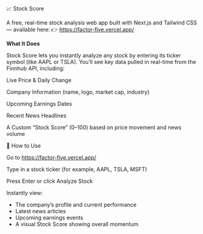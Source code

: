 📈 Stock Score

A free, real-time stock analysis web app built with Next.js and Tailwind CSS — available here:
👉 https://factor-five.vercel.app/

**What It Does**

Stock Score lets you instantly analyze any stock by entering its ticker symbol (like AAPL or TSLA).
You’ll see key data pulled in real-time from the Finnhub API, including:

Live Price & Daily Change

Company Information (name, logo, market cap, industry)

Upcoming Earnings Dates

Recent News Headlines

A Custom “Stock Score” (0–100) based on price movement and news volume

🚀 How to Use

Go to https://factor-five.vercel.app/

Type in a stock ticker (for example, AAPL, TSLA, MSFT)

Press Enter or click Analyze Stock

Instantly view:
- The company’s profile and current performance
- Latest news articles
- Upcoming earnings events
- A visual Stock Score showing overall momentum

